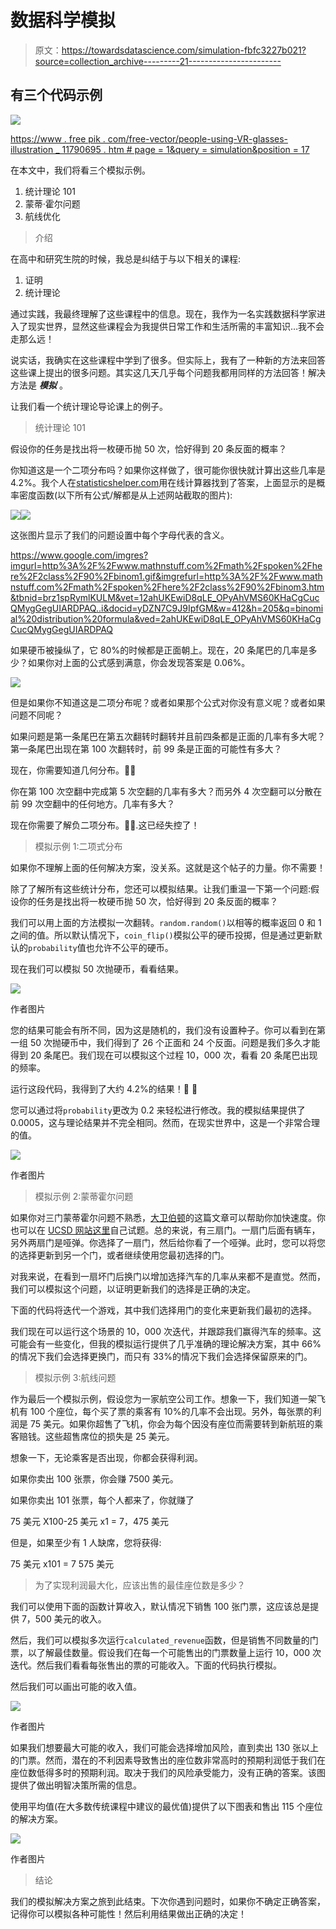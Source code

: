 # 数据科学模拟

> 原文：<https://towardsdatascience.com/simulation-fbfc3227b021?source=collection_archive---------21----------------------->

## 有三个代码示例

![](img/0440b2955122be49e8e6873cc63798df.png)

[https://www . free pik . com/free-vector/people-using-VR-glasses-illustration _ 11790695 . htm # page = 1&query = simulation&position = 17](https://www.freepik.com/free-vector/people-using-vr-glasses-illustration_11790695.htm#page=1&query=simulation&position=17)

在本文中，我们将看三个模拟示例。

1.  统计理论 101
2.  蒙蒂·霍尔问题
3.  航线优化

> 介绍

在高中和研究生院的时候，我总是纠结于与以下相关的课程:

1.  证明
2.  统计理论

通过实践，我最终理解了这些课程中的信息。现在，我作为一名实践数据科学家进入了现实世界，显然这些课程会为我提供日常工作和生活所需的丰富知识…我不会走那么远！

说实话，我确实在这些课程中学到了很多。但实际上，我有了一种新的方法来回答这些课上提出的很多问题。其实这几天几乎每个问题我都用同样的方法回答！解决方法是 ***模拟*** 。

让我们看一个统计理论导论课上的例子。

> 统计理论 101

假设你的任务是找出将一枚硬币抛 50 次，恰好得到 20 条反面的概率？

你知道这是一个二项分布吗？如果你这样做了，很可能你很快就计算出这些几率是 4.2%。我个人在[statisticshelper.com](http://statisticshelper.com/binomial-probability-calculator#answer)用在线计算器找到了答案，上面显示的是概率密度函数(以下所有公式/解都是从上述网站截取的图片):

![](img/52bc546e95ea267c5bdff8cc5af842bb.png)![](img/a3503a55f0c642b670fd3eecda90ccb3.png)

这张图片显示了我们的问题设置中每个字母代表的含义。

<https://www.google.com/imgres?imgurl=http%3A%2F%2Fwww.mathnstuff.com%2Fmath%2Fspoken%2Fhere%2F2class%2F90%2Fbinom1.gif&imgrefurl=http%3A%2F%2Fwww.mathnstuff.com%2Fmath%2Fspoken%2Fhere%2F2class%2F90%2Fbinom3.htm&tbnid=brz1spRymlKULM&vet=12ahUKEwiD8qLE_OPyAhVMS60KHaCgCucQMygGegUIARDPAQ..i&docid=yDZN7C9J9IpfGM&w=412&h=205&q=binomial%20distribution%20formula&ved=2ahUKEwiD8qLE_OPyAhVMS60KHaCgCucQMygGegUIARDPAQ>  

如果硬币被操纵了，它 80%的时候都是正面朝上。现在，20 条尾巴的几率是多少？如果你对上面的公式感到满意，你会发现答案是 0.06%。

![](img/a512c8f10938fc8690ba27212d6e8388.png)

但是如果你不知道这是二项分布呢？或者如果那个公式对你没有意义呢？或者如果问题不同呢？

如果问题是第一条尾巴在第五次翻转时翻转并且前四条都是正面的几率有多大呢？第一条尾巴出现在第 100 次翻转时，前 99 条是正面的可能性有多大？

现在，你需要知道几何分布。🤦‍♂️

你在第 100 次空翻中完成第 5 次空翻的几率有多大？而另外 4 次空翻可以分散在前 99 次空翻中的任何地方。几率有多大？

现在你需要了解负二项分布。️️🤦‍♀️.这已经失控了！

> 模拟示例 1:二项式分布

如果你不理解上面的任何解决方案，没关系。这就是这个帖子的力量。你不需要！

除了了解所有这些统计分布，您还可以模拟结果。让我们重温一下第一个问题:假设你的任务是找出将一枚硬币抛 50 次，恰好得到 20 条反面的概率？

我们可以用上面的方法模拟一次翻转。`random.random()`以相等的概率返回 0 和 1 之间的值。所以默认情况下，`coin_flip()`模拟公平的硬币投掷，但是通过更新默认的`probability`值也允许不公平的硬币。

现在我们可以模拟 50 次抛硬币，看看结果。

![](img/48a6c36dbd54ed81b125bf24dcc5b31b.png)

作者图片

您的结果可能会有所不同，因为这是随机的，我们没有设置种子。你可以看到在第一组 50 次抛硬币中，我们得到了 26 个正面和 24 个反面。问题是我们多久才能得到 20 条尾巴。我们现在可以模拟这个过程 10，000 次，看看 20 条尾巴出现的频率。

运行这段代码，我得到了大约 4.2%的结果！🎉 🎊

您可以通过将`probability`更改为 0.2 来轻松进行修改。我的模拟结果提供了 0.0005，这与理论结果并不完全相同。然而，在现实世界中，这是一个非常合理的值。

![](img/e120da542233ca6c71cfb4cf4cffae1b.png)

作者图片

> 模拟示例 2:蒙蒂霍尔问题

如果你对三门蒙蒂霍尔问题不熟悉，[大卫伯顿](https://medium.com/@trvlingteacher/the-monty-hall-problem-4f942a330207)的这篇文章可以帮助你加快速度。你也可以在 [UCSD 网站这里](http://www.math.ucsd.edu/~crypto/Monty/monty.html)自己试题。总的来说，有三扇门。一扇门后面有辆车，另外两扇门是哑弹。你选择了一扇门，然后给你看了一个哑弹。此时，您可以将您的选择更新到另一个门，或者继续使用您最初选择的门。

对我来说，在看到一扇坏门后换门以增加选择汽车的几率从来都不是直觉。然而，我们可以模拟这个问题，以证明更新我们的选择是正确的决定。

下面的代码将迭代一个游戏，其中我们选择用门的变化来更新我们最初的选择。

我们现在可以运行这个场景的 10，000 次迭代，并跟踪我们赢得汽车的频率。这可能会有一些变化，但我的模拟运行提供了几乎准确的理论解决方案，其中 66%的情况下我们会选择更换门，而只有 33%的情况下我们会选择保留原来的门。

> 模拟示例 3:航线问题

作为最后一个模拟示例，假设您为一家航空公司工作。想象一下，我们知道一架飞机有 100 个座位，每个买了票的乘客有 10%的几率不会出现。另外，每张票的利润是 75 美元。如果你超售了飞机，你会为每个因没有座位而需要转到新航班的乘客赔钱。这些超售席位的损失是 25 美元。

想象一下，无论乘客是否出现，你都会获得利润。

如果你卖出 100 张票，你会赚 7500 美元。

如果你卖出 101 张票，每个人都来了，你就赚了

75 美元 X100-25 美元 x1 = 7，475 美元

但是，如果至少有 1 人缺席，您将获得:

75 美元 x101 = 7 575 美元

> 为了实现利润最大化，应该出售的最佳座位数是多少？

我们可以使用下面的函数计算收入，默认情况下销售 100 张门票，这应该总是提供 7，500 美元的收入。

然后，我们可以模拟多次运行`calculated_revenue`函数，但是销售不同数量的门票，以了解最佳数量。假设我们在每一个可能售出的门票数量上运行 10，000 次迭代。然后我们看看每张售出的票的可能收入。下面的代码执行模拟。

然后我们可以画出可能的收入值。

![](img/9120428d296f3d9b96e0e1e228866b87.png)

作者图片

如果我们想要最大可能的收入，我们可能会选择增加风险，直到卖出 130 张以上的门票。然而，潜在的不利因素导致售出的座位数非常高时的预期利润低于我们在座位数低得多时的预期利润。取决于我们的风险承受能力，没有正确的答案。该图提供了做出明智决策所需的信息。

使用平均值(在大多数传统课程中建议的最优值)提供了以下图表和售出 115 个座位的解决方案。

![](img/2735af007fc3a1cc47f79e6d3a572ef4.png)

作者图片

> 结论

我们的模拟解决方案之旅到此结束。下次你遇到问题时，如果你不确定正确答案，记得你可以模拟各种可能性！然后利用结果做出正确的决定！